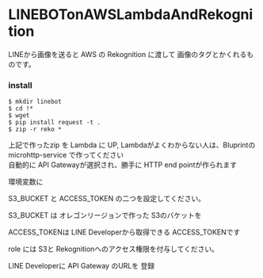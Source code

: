 # LINEBOTonAWSLambdaAndRekognition

LINEから画像を送ると AWS の Rekognition に渡して 画像のタグとかくれるものです。


### install 
```
$ mkdir linebot
$ cd !*
$ wget 
$ pip install request -t .
$ zip -r reko *
```

上記で作ったzip を Lambda に UP,
Lambdaがよくわからない人は、Bluprintの microhttp-service で作ってください  
自動的に API Gatewayが選択され、勝手に HTTP end pointが作られます  

環境変数に 

S3_BUCKET と ACCESS_TOKEN の二つを設定してください。

S3_BUCKET は オレゴンリージョンで作った S3のバケットを

ACCESS_TOKENは LINE Developerから取得できる ACCESS_TOKENです

role には S3と Rekognitionへのアクセス権限を付与してください。



LINE Developerに API Gateway のURLを 登録




